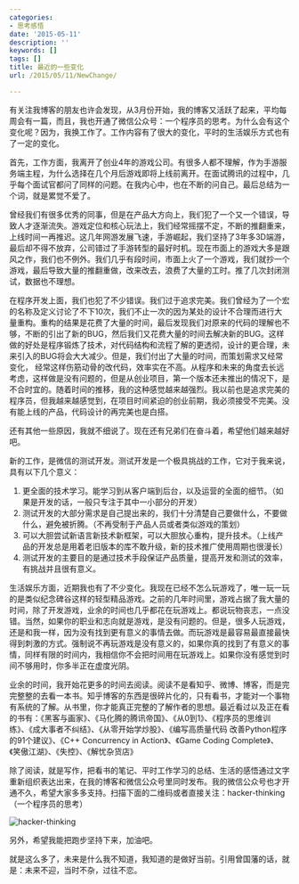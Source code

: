 ```yaml
---
categories:
- 思考感悟
date: '2015-05-11'
description: ''
keywords: []
tags: []
title: 最近的一些变化
url: /2015/05/11/NewChange/

---
```



有关注我博客的朋友也许会发现，从3月份开始，我的博客又活跃了起来，平均每周会有一篇，而且，我也开通了微信公众号：一个程序员的思考。为什么会有这个变化呢？因为，我换工作了。工作内容有了很大的变化，平时的生活娱乐方式也有了一定的变化。

<!--more-->

首先，工作方面，我离开了创业4年的游戏公司。有很多人都不理解，作为手游服务端主程，为什么选择在几个月后游戏即将上线前离开。在面试腾讯的过程中，几乎每个面试官都问了同样的问题。在我内心中，也在不断的问自己。最后总结为一个词，就是累觉不爱了。

曾经我们有很多优秀的同事，但是在产品大方向上，我们犯了一个又一个错误，导致人才逐渐流失。游戏定位和核心玩法上，我们经常摇摆不定，不断的推翻重来，上线时间一再推迟。这几年网游发展飞速，手游崛起，我们坚持了3年多3D端游，最后却不得不放弃，公司错过了手游转型的最好时机。现在市面上的游戏大多是跟风之作，我们也不例外。我们几乎有段时间，市面上火了一个游戏，我们就抄一个游戏，最后导致大量的推翻重做，改来改去，浪费了大量的工时。推了几次封闭测试，数据也不理想。

在程序开发上面，我们也犯了不少错误。我们过于追求完美。我们曾经为了一个宏的名称及定义讨论了不下10次，我们不止一次的因为某处的设计不合理而进行大量重构。重构的结果是花费了大量的时间，最后发现我们对原来的代码的理解也不够，不断的引出了新的BUG，然后我们又花费大量的时间去解决新的BUG。这样做的好处是程序锻炼了技术，对代码结构和流程了解的更透彻，设计的更合理，未来引入的BUG将会大大减少。但是，我们付出了大量的时间，而策划需求又经常变化， 经常这样伤筋动骨的改代码，效率实在不高。从程序和未来的角度去长远考虑，这样做是没有问题的，但是从创业项目，第一个版本还未推出的情况下，是不合时宜的。随着时间的推移，我的这种感觉越来越强烈。我以前也是追求完美的程序员，但我越来越感觉到，在项目时间紧迫的创业前期，我必须接受不完美。没有能上线的产品，代码设计的再完美也是白搭。

还有其他一些原因，我就不细说了。现在还有兄弟们在奋斗着，希望他们越来越好吧。

新的工作，是微信的测试开发。测试开发是一个极具挑战的工作，它对于我来说，具有以下几个意义：

1. 更全面的技术学习。能学习到从客户端到后台，以及运营的全面的细节。（如果是开发的话，一般只专注于其中一小部分的开发）
1. 测试开发的大部分需求是自己提出来的，我们十分清楚自己要做什么，不要做什么，避免被折腾。（不再受制于产品人员或者类似游戏的策划）
1. 可以大胆尝试新语言新技术新框架，可以大胆放心重构，提升技术。（上线产品的开发总是用着老旧版本的库不敢升级，新的技术推广使用周期也很漫长）
1. 测试开发的主要目的是通过技术手段保证产品质量，提高开发和测试的效率，有挑战并且很有意义。

生活娱乐方面，近期我也有了不少变化。我现在已经不怎么玩游戏了，唯一玩一玩的是类似纪念碑谷这样的轻型精品游戏。之前的几年时间里，游戏占据了我大量的时间，除了开发游戏，业余的时间也几乎都花在玩游戏上。都说玩物丧志，一点没错。当然，如果你的职业和志向就是游戏，是没有问题的。但是，很多人玩游戏，还是和我一样，因为没有找到更有意义的事情去做。而玩游戏是最容易最直接最快得到刺激的方式。强制说不再玩游戏是没有意义的，如果你真的找到了有意义的事情，同样有限的时间内，我相信你不会把时间用在玩游戏上。如果你没有感觉到时间不够用时，你多半正在虚度光阴。

业余的时间，我开始花更多的时间去阅读。阅读不是看知乎、微博、博客，而是完完整整的去看一本书。知乎博客的东西是很碎片化的，只有看书，才能对一个事物有系统的了解。从书里，你才能真正完整的了解作者的思想。最近看过以及正在看的书有：《黑客与画家》、《马化腾的腾讯帝国》、《从0到1》、《程序员的思维训练》、《成大事者不纠结》、《从零开始学炒股》、《编写高质量代码 改善Python程序的91个建议》、《C++ Concurrency in Action》、《Game Coding Complete》、《笑傲江湖》、《失控》、《解忧杂货店》

除了阅读，就是写作，把看书的笔记、平时工作学习的总结、生活的感悟通过文字重新组织表达出来，在我的博客和微信公众号里同时发布。我的微信公众号也才开通不久，希望大家多多支持。扫描下面的二维码或者直接关注：hacker-thinking （一个程序员的思考）

![hacker-thinking](http://image.coderzh.com/qrcode.jpg)

另外，希望我能把跑步坚持下来，加油吧。

就是这么多了，未来是什么我不知道，我知道的是做好当前。引用曾国藩的话，就是：未来不迎，当时不杂，过往不恋。
